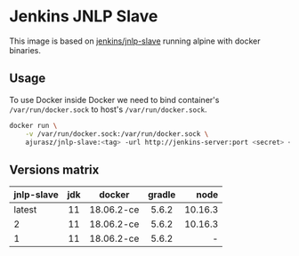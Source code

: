 # Jenkins JNLP Slave 

This image is based on [jenkins/jnlp-slave](https://hub.docker.com/r/jenkins/jnlp-slave/) running alpine with docker binaries.

## Usage

To use Docker inside Docker we need to bind container's `/var/run/docker.sock` to host's `/var/run/docker.sock`.

```sh
docker run \
    -v /var/run/docker.sock:/var/run/docker.sock \
    ajurasz/jnlp-slave:<tag> -url http://jenkins-server:port <secret> <agent name>
```

## Versions matrix

|  jnlp-slave  |   jdk   |   docker   |  gradle   |    node    |
|--------------|:-------:|:----------:|:---------:|-----------:|
|  latest      |   11    | 18.06.2-ce |   5.6.2   |  10.16.3   |
|  2           |   11    | 18.06.2-ce |   5.6.2   |  10.16.3   |
|  1           |   11    | 18.06.2-ce |   5.6.2   |      -     |
